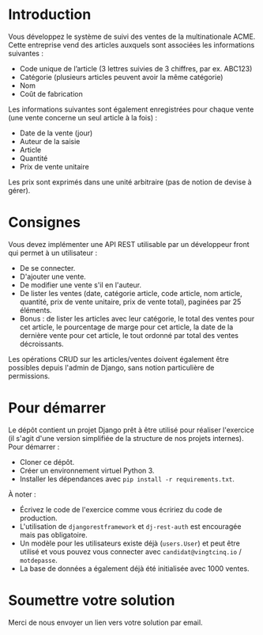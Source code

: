 # Introduction

Vous développez le système de suivi des ventes de la multinationale ACME. Cette entreprise vend des articles auxquels sont associées les informations suivantes :
* Code unique de l’article (3 lettres suivies de 3 chiffres, par ex. ABC123)
* Catégorie (plusieurs articles peuvent avoir la même catégorie)
* Nom
* Coût de fabrication

Les informations suivantes sont également enregistrées pour chaque vente (une vente concerne un seul article à la fois) :
* Date de la vente (jour)
* Auteur de la saisie
* Article
* Quantité
* Prix de vente unitaire

Les prix sont exprimés dans une unité arbitraire (pas de notion de devise à gérer).

# Consignes

Vous devez implémenter une API REST utilisable par un développeur front qui permet à un utilisateur :
* De se connecter.
* D'ajouter une vente.
* De modifier une vente s'il en l'auteur.
* De lister les ventes (date, catégorie article, code article, nom article, quantité, prix de vente unitaire, prix de vente total), paginées par 25 éléments.
* Bonus : de lister les articles avec leur catégorie, le total des ventes pour cet article, le pourcentage de marge pour cet article, la date de la dernière vente pour cet article, le tout ordonné par total des ventes décroissants.

Les opérations CRUD sur les articles/ventes doivent également être possibles depuis l'admin de Django, sans notion particulière de permissions.

# Pour démarrer

Le dépôt contient un projet Django prêt à être utilisé pour réaliser l'exercice (il s'agit d'une version simplifiée de la structure de nos projets internes). Pour démarrer :
* Cloner ce dépôt.
* Créer un environnement virtuel Python 3.
* Installer les dépendances avec `pip install -r requirements.txt`.

À noter :
* Écrivez le code de l'exercice comme vous écririez du code de production.
* L'utilisation de `djangorestframework` et `dj-rest-auth` est encouragée mais pas obligatoire.
* Un modèle pour les utilisateurs existe déjà (`users.User`) et peut être utilisé et vous pouvez vous connecter avec `candidat@vingtcinq.io` / `motdepasse`.
* La base de données a également déjà été initialisée avec 1000 ventes.

# Soumettre votre solution

Merci de nous envoyer un lien vers votre solution par email.

